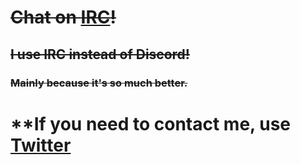 # ~~Chat on [IRC](https://chew.chat)!~~

## ~~I use IRC instead of Discord!~~
### ~~Mainly because it's so much better.~~

# **If you need to contact me, use [Twitter](https://twitter.com/soarnpro)















<script async src="//pagead2.googlesyndication.com/pagead/js/adsbygoogle.js"></script>
<script>
     (adsbygoogle = window.adsbygoogle || []).push({
          google_ad_client: "ca-pub-6578186236108683",
          enable_page_level_ads: true
     });
</script>
